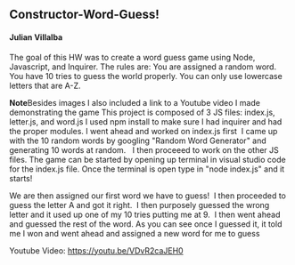 <h2>Constructor-Word-Guess!</h2>
<h4>Julian Villalba</h4>
The goal of this HW was to create a word guess game using Node, Javascript, and Inquirer.
The rules are: You are assigned a random word. You have 10 tries to guess the world properly. You can only use lowercase letters that are A-Z.

<b>Note</b>Besides images I also included a link to a Youtube video I made demonstrating the game
This project is composed of 3 JS files: index.js, letter.js, and word.js
I used npm install to make sure I had inquirer and had the proper modules.
I went ahead and worked on index.js first
<img src="https://i.imgur.com/8TxEkjD.png" alt="" />
I came up with the 10 random words by googling "Random Word Generator" and generating 10 words at random.
<img src="https://i.imgur.com/swoASMb.png" alt="" />
<img src="https://i.imgur.com/E1Vgv15.png" alt="" />
I then proceeed to work on the other JS files.
The game can be started by opening up terminal in visual studio code for the index.js file.
Once the terminal is open type in "node index.js" and it starts!
<img src="https://i.imgur.com/81eZGC7.png" alt="" />

We are then assigned our first word we have to guess!
<img src="https://i.imgur.com/yv8Dk4j.png" alt="" />
I then proceeded to guess the letter A and got it right.
<img src="https://i.imgur.com/0KhN9Pj.png" alt="" />
I then purposely guessed the wrong letter and it used up one of my 10 tries putting me at 9.
<img src="https://i.imgur.com/pYqu8fW.png" alt="" />
I then went ahead and guessed the rest of the word. As you can see once I guessed it, it told me I won and went ahead and assigned a new word for me to guess
<img src="https://i.imgur.com/IfXNiOy.png" alt="" />

Youtube Video: https://youtu.be/VDvR2caJEH0
